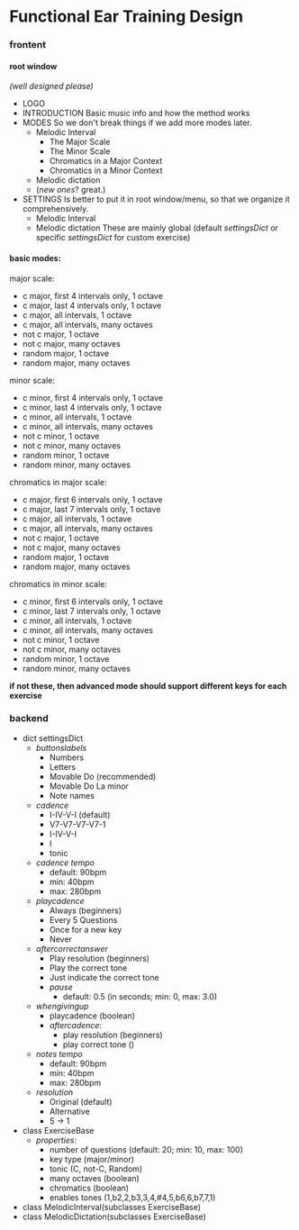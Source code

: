 # Functional Ear Training Design

### frontent

#### root window

*(well designed please)*

* LOGO
* INTRODUCTION
  Basic music info and how the method works
* MODES
  So we don't break things if we add more modes later.
  * Melodic Interval
    * The Major Scale
    * The Minor Scale
    * Chromatics in a Major Context
    * Chromatics in a Minor Context
  * Melodic dictation
  * (*new ones*? great.)
* SETTINGS
  Is better to put it in root window/menu, so that we organize it comprehensively.
  * Melodic Interval
  * Melodic dictation
  These are mainly global (default *settingsDict* or specific *settingsDict* for custom exercise)

#### basic modes:

major scale:

* c major, first 4 intervals only, 1 octave
* c major, last 4 intervals only, 1 octave
* c major, all intervals, 1 octave
* c major, all intervals, many octaves
* not c major, 1 octave
* not c major, many octaves
* random major, 1 octave
* random major, many octaves

minor scale:

* c minor, first 4 intervals only, 1 octave
* c minor, last 4 intervals only, 1 octave
* c minor, all intervals, 1 octave
* c minor, all intervals, many octaves
* not c minor, 1 octave
* not c minor, many octaves
* random minor, 1 octave
* random minor, many octaves

chromatics in major scale:

* c major, first 6 intervals only, 1 octave
* c major, last 7 intervals only, 1 octave
* c major, all intervals, 1 octave
* c major, all intervals, many octaves
* not c major, 1 octave
* not c major, many octaves
* random major, 1 octave
* random major, many octaves

chromatics in minor scale:

* c minor, first 6 intervals only, 1 octave
* c minor, last 7 intervals only, 1 octave
* c minor, all intervals, 1 octave
* c minor, all intervals, many octaves
* not c minor, 1 octave
* not c minor, many octaves
* random minor, 1 octave
* random minor, many octaves

**if not these, then advanced mode should support different keys for each exercise**

### backend

* dict settingsDict
  * *buttonslabels*
    * Numbers
    * Letters
    * Movable Do (recommended)
    * Movable Do La minor
    * Note names
  * *cadence*
    * I-IV-V-I (default)
    * V7-V7-V7-V7-1
    * I-IV-V-I
    * I
    * tonic
  * *cadence tempo*
    * default: 90bpm
    * min: 40bpm
    * max: 280bpm
  * *playcadence*
    * Always (beginners)
    * Every 5 Questions
    * Once for a new key
    * Never
  * *aftercorrectanswer*
    * Play resolution (beginners)
    * Play the correct tone
    * Just indicate the correct tone
    * *pause*
      * default: 0.5 (in seconds; min: 0, max: 3.0)
  * *whengivingup*
    * playcadence  (boolean)
    * *aftercadence*:
      * play resolution (beginners)
      * play correct tone ()
  * *notes tempo*
    * default: 90bpm
    * min: 40bpm
    * max: 280bpm
  * *resolution*
    * Original (default)
    * Alternative
    * 5 -> 1  
* class ExerciseBase
  * *properties:*
    * number of questions (default: 20; min: 10, max: 100)
    * key type (major/minor)
    * tonic (C, not-C, Random)
    * many octaves (boolean)
    * chromatics (boolean)
    * enables tones (1,b2,2,b3,3,4,#4,5,b6,6,b7,7,1)
* class MelodicInterval(subclasses ExerciseBase)
* class MelodicDictation(subclasses ExerciseBase)

